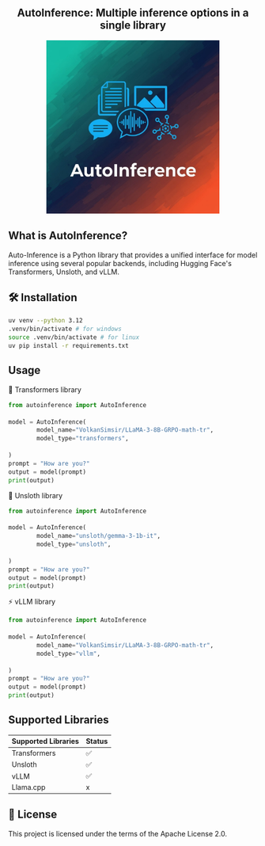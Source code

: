 <div align="center">
<h2>
    AutoInference: Multiple inference options in a single library
</h2>
<img width="350" alt="teaser" src="assets\logo.jpeg">
</div>



## What is AutoInference?
Auto-Inference is a Python library that provides a unified interface for model inference using several popular backends, including Hugging Face's Transformers, Unsloth, and vLLM.



## 🛠️ Installation

```bash
uv venv --python 3.12
.venv/bin/activate # for windows
source .venv/bin/activate # for linux
uv pip install -r requirements.txt
```

## Usage

🤗 Transformers library
```python
from autoinference import AutoInference

model = AutoInference(
        model_name="VolkanSimsir/LLaMA-3-8B-GRPO-math-tr", 
        model_type="transformers",
        
)
prompt = "How are you?"
output = model(prompt)
print(output)
```

🦥 Unsloth library
```python
from autoinference import AutoInference

model = AutoInference(
        model_name="unsloth/gemma-3-1b-it", 
        model_type="unsloth",
        
)
prompt = "How are you?"
output = model(prompt)
print(output)
```

⚡️ vLLM library
```python
from autoinference import AutoInference

model = AutoInference(
        model_name="VolkanSimsir/LLaMA-3-8B-GRPO-math-tr",
        model_type="vllm",
         
)
prompt = "How are you?"
output = model(prompt)
print(output)
```

## Supported Libraries

| Supported Libraries |  Status   
|----------------------|---|
| Transformers                 | ✅ 
| Unsloth                 | ✅
| vLLM              | ✅ 
| Llama.cpp         | x



## 📜 License

This project is licensed under the terms of the Apache License 2.0.

